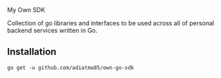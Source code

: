 My Own SDK

Collection of go libraries and interfaces to be used across all of personal backend services written in Go.

## Installation

```shell
go get -u github.com/adiatma85/own-go-sdk
```